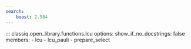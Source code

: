 ```yaml
---
search:
    boost: 2.584
---
```


<!-- spell-checker: disable -->
<!-- prettier-ignore-start -->
::: classiq.open_library.functions.lcu
    options:
        show_if_no_docstrings: false
        members:
            - lcu
            - lcu_pauli
            - prepare_select
<!-- prettier-ignore-end -->
<!-- spell-checker: enable -->
